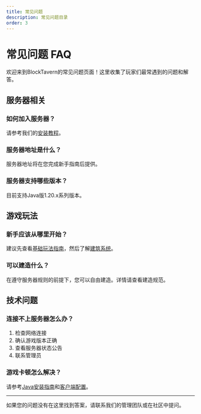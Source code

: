 ```yaml
---
title: 常见问题
description: 常见问题目录
order: 3
---
```


# 常见问题 FAQ

欢迎来到BlockTavern的常见问题页面！这里收集了玩家们最常遇到的问题和解答。

## 服务器相关

### 如何加入服务器？
请参考我们的[安装教程](/zh-CN/InstallationTutorial/)。

### 服务器地址是什么？
服务器地址将在您完成新手指南后提供。

### 服务器支持哪些版本？
目前支持Java版1.20.x系列版本。

## 游戏玩法

### 新手应该从哪里开始？
建议先查看[基础玩法指南](/zh-CN/GameplayGuide/basic-gameplay.md)，然后了解[建筑系统](/zh-CN/GameplayGuide/building-system.md)。

### 可以建造什么？
在遵守服务器规则的前提下，您可以自由建造。详情请查看建造规范。

## 技术问题

### 连接不上服务器怎么办？
1. 检查网络连接
2. 确认游戏版本正确
3. 查看服务器状态公告
4. 联系管理员

### 游戏卡顿怎么解决？
请参考[Java安装指南](/zh-CN/InstallationTutorial/java-installation.md)和[客户端配置](/zh-CN/InstallationTutorial/minecraft-client.md)。

---

如果您的问题没有在这里找到答案，请联系我们的管理团队或在社区中提问。